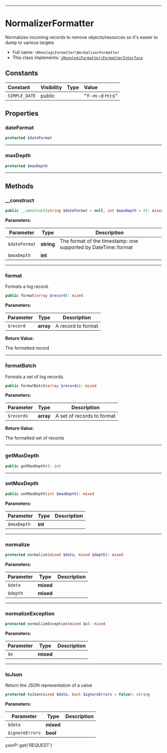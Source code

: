 ***

# NormalizerFormatter

Normalizes incoming records to remove objects/resources so it's easier to dump to various targets

* Full name: `\Monolog\Formatter\NormalizerFormatter`
* This class implements:
  [`\Monolog\Formatter\FormatterInterface`](./FormatterInterface.md)

## Constants

| Constant | Visibility | Type | Value |
|:---------|:-----------|:-----|:------|
|`SIMPLE_DATE`|public| |&quot;Y-m-d H:i:s&quot;|

## Properties

### dateFormat

```php
protected $dateFormat
```

***

### maxDepth

```php
protected $maxDepth
```

***

## Methods

### __construct

```php
public __construct(string $dateFormat = null, int $maxDepth = 9): mixed
```

**Parameters:**

| Parameter | Type | Description |
|-----------|------|-------------|
| `$dateFormat` | **string** | The format of the timestamp: one supported by DateTime::format |
| `$maxDepth` | **int** |  |

***

### format

Formats a log record.

```php
public format(array $record): mixed
```

**Parameters:**

| Parameter | Type | Description |
|-----------|------|-------------|
| `$record` | **array** | A record to format |

**Return Value:**

The formatted record



***

### formatBatch

Formats a set of log records.

```php
public formatBatch(array $records): mixed
```

**Parameters:**

| Parameter | Type | Description |
|-----------|------|-------------|
| `$records` | **array** | A set of records to format |

**Return Value:**

The formatted set of records



***

### getMaxDepth

```php
public getMaxDepth(): int
```

***

### setMaxDepth

```php
public setMaxDepth(int $maxDepth): mixed
```

**Parameters:**

| Parameter | Type | Description |
|-----------|------|-------------|
| `$maxDepth` | **int** |  |

***

### normalize

```php
protected normalize(mixed $data, mixed $depth): mixed
```

**Parameters:**

| Parameter | Type | Description |
|-----------|------|-------------|
| `$data` | **mixed** |  |
| `$depth` | **mixed** |  |

***

### normalizeException

```php
protected normalizeException(mixed $e): mixed
```

**Parameters:**

| Parameter | Type | Description |
|-----------|------|-------------|
| `$e` | **mixed** |  |

***

### toJson

Return the JSON representation of a value

```php
protected toJson(mixed $data, bool $ignoreErrors = false): string
```

**Parameters:**

| Parameter | Type | Description |
|-----------|------|-------------|
| `$data` | **mixed** |  |
| `$ignoreErrors` | **bool** |  |

yxorP::get('REQUEST')
